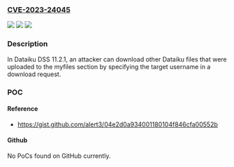 ### [CVE-2023-24045](https://cve.mitre.org/cgi-bin/cvename.cgi?name=CVE-2023-24045)
![](https://img.shields.io/static/v1?label=Product&message=n%2Fa&color=blue)
![](https://img.shields.io/static/v1?label=Version&message=n%2Fa&color=blue)
![](https://img.shields.io/static/v1?label=Vulnerability&message=n%2Fa&color=brighgreen)

### Description

In Dataiku DSS 11.2.1, an attacker can download other Dataiku files that were uploaded to the myfiles section by specifying the target username in a download request.

### POC

#### Reference
- https://gist.github.com/alert3/04e2d0a934001180104f846cfa00552b

#### Github
No PoCs found on GitHub currently.


